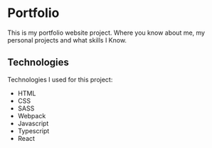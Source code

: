 # Portfolio

This is my portfolio website project. Where you know about me, my personal projects and what skills I Know. 

## Technologies

Technologies I used for this project:
- HTML
- CSS
- SASS
- Webpack
- Javascript
- Typescript
- React

